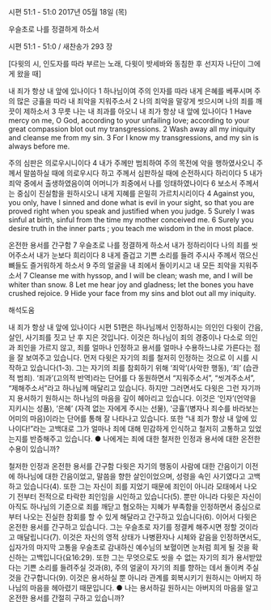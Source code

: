 시편 51:1 - 51:0 
2017년 05월 18일 (목)

우슬초로 나를 정결하게 하소서



시편 51:1 - 51:0 / 새찬송가 293 장


[다윗의 시, 인도자를 따라 부르는 노래, 다윗이 밧세바와 동침한 후 선지자 나단이 그에게 왔을 때]

내 죄가 항상 내 앞에 있나이다
1 하나님이여 주의 인자를 따라 내게 은혜를 베푸시며 주의 많은 긍휼을 따라 내 죄악을 지워주소서 2 나의 죄악을 말갛게 씻으시며 나의 죄를 깨끗이 제하소서 3 무릇 나는 내 죄과를 아오니 내 죄가 항상 내 앞에 있나이다
1 Have mercy on me, O God, according to your unfailing love; according to your great compassion blot out my transgressions. 2 Wash away all my iniquity and cleanse me from my sin. 3 For I know my transgressions, and my sin is always before me.

주의 심판은 의로우시니이다
4 내가 주께만 범죄하여 주의 목전에 악을 행하였사오니 주께서 말씀하실 때에 의로우시다 하고 주께서 심판하실 때에 순전하시다 하리이다 5 내가 죄악 중에서 출생하였음이여 어머니가 죄중에서 나를 잉태하였나이다 6 보소서 주께서는 중심이 진실함을 원하시오니 내게 지혜를 은밀히 가르치시리이다
4 Against you, you only, have I sinned and done what is evil in your sight, so that you are proved right when you speak and justified when you judge. 5 Surely I was sinful at birth, sinful from the time my mother conceived me. 6 Surely you desire truth in the inner parts ; you teach me wisdom in the in most place.

온전한 용서를 간구함
7 우슬초로 나를 정결하게 하소서 내가 정하리이다 나의 죄를 씻어주소서 내가 눈보다 희리이다 8 내게 즐겁고 기쁜 소리를 들려 주시사 주께서 꺾으신 뼈들도 즐거워하게 하소서 9 주의 얼굴을 내 죄에서 돌이키시고 내 모든 죄악을 지워주소서
7 Cleanse me with hyssop, and I will be clean; wash me, and I will be whiter than snow. 8 Let me hear joy and gladness; let the bones you have crushed rejoice. 9 Hide your face from my sins and blot out all my iniquity.

해석도움





내 죄가 항상 내 앞에 있나이다
시편 51편은 하나님께서 인정하시는 의인인 다윗이 간음, 살인, 사기죄를 짓고 난 후 지은 것입니다. 이것은 하나님이 죄의 경중이나 다소로 의인과 죄인을 가르지 않고, 죄를 얼마나 인정하고 용서를 얼마나 수용하느냐로 가른다는 점을 잘 보여주고 있습니다. 먼저 다윗은 자기의 죄를 철저히 인정하는 것으로 이 시를 시작하고 있습니다(1-3). 그는 자기의 죄를 참회하기 위해 ‘죄악’(사악한 행동), ‘죄’ (습관적 범죄). ‘죄과’(고의적 반역)라는 단어를 다 동원하면서 “지워주소서”, “씻겨주소서”, “제해주소서”라고 하나님께 매달리고 있습니다. 하지만 그러면서도 다윗은 그런 자기까지 용서하기 원하시는 하나님의 마음을 깊이 헤아리고 있습니다. 이것은 ‘인자’(언약을 지키시는 성품), ‘은혜’ (자격 없는 자에게 주시는 선물), ‘긍휼’(병자나 죄수를 바라보는 어미의 마음)이라는 단어를 통해 잘 나타나고 있습니다. 또한 “내 죄가 항상 내 앞에 있나이다!”라는 고백대로 그가 얼마나 죄에 대해 민감하게 인식하고 철저히 고통하고 있었는지를 반증해주고 있습니다.
● 나에게는 죄에 대한 철저한 인정과 용서에 대한 온전한 수용이 있습니까?

철저한 인정과 온전한 용서를 간구함
다윗은 자기의 행동이 사람에 대한 간음이기 이전에 하나님에 대한 간음이었고, 말씀을 향한 살인이었으며, 성령을 속인 사기였다고 고백하고 있습니다(4). 또한 그는 자신이 죄를 지었기 때문에 죄인이 아니라 모태에서 나오기 전부터 전적으로 타락한 죄인임을 시인하고 있습니다(5). 뿐만 아니라 다윗은 자신이 아직도 하나님의 기준으로 죄를 깨닫고 혐오하는 지혜가 부족함을 인정하면서 중심으로부터 나오는 진실한 참회를 할 수 있게 해달라고 간구하고 있습니다(6). 이어서 다윗은 온전한 용서를 간구하고 있습니다. 그는 우슬초로 자기를 정결케 해주시면 정할 것이라고 매달립니다(7). 이것은 자신의 영적 상태가 나병환자나 시체와 같음을 인정하면서도, 십자가의 마지막 고통을 우슬초로 감내하신 예수님의 보혈이면 눈처럼 희게 될 것을 확신하는 고백입니다(요16:29). 또한 그는 무엇으로도 씻을 수 없는 자기의 죄가 용서받았다는 기쁜 소리를 들려주실 것과(8), 주의 얼굴이 자기의 죄를 향하는 데서 돌이켜 주실 것을 간구합니다(9). 이것은 용서하실 뿐 아니라 관계를 회복시키기 원하시는 아버지 하나님의 마음을 헤아렸기 때문입니다.
● 나는 용서하길 원하시는 아버지의 마음을 알고 온전한 용서를 간절히 구하고 있습니까?